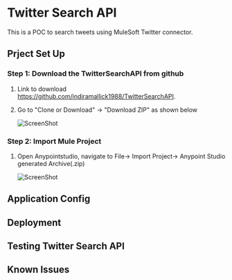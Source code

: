 # Twitter Search API

This is a POC to search tweets using MuleSoft Twitter connector.

## Prject Set Up

### Step 1: Download the TwitterSearchAPI from github

1. Link to download <a href="https://github.com/indiramallick1988/TwitterSearchAPI"> https://github.com/indiramallick1988/TwitterSearchAPI.
2. Go to "Clone or Download" -> "Download ZIP" as shown below
 
   ![ScreenShot](https://raw.githubusercontent.com/indiramallick1988/Demo2/master/twitter/download.PNG)
   
### Step 2: Import Mule Project

1. Open Anypointstudio, navigate to File-> Import Project-> Anypoint Studio generated Archive(.zip)

    ![ScreenShot](https://raw.githubusercontent.com/indiramallick1988/Demo2/master/twitter/Import1.PNG) 



## Application Config

## Deployment

## Testing Twitter Search API

## Known Issues
